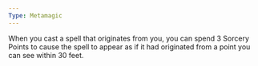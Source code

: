 ```yaml
---
Type: Metamagic
---
```

When you cast a spell that originates from you, you can spend 3 Sorcery Points to cause the spell to appear as if it had originated from a point you can see within 30 feet.